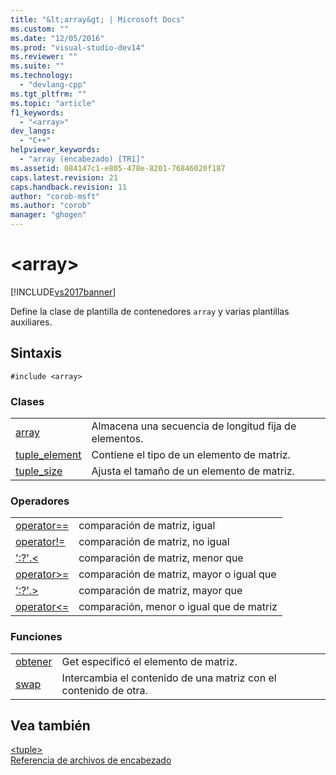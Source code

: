 ```yaml
---
title: "&lt;array&gt; | Microsoft Docs"
ms.custom: ""
ms.date: "12/05/2016"
ms.prod: "visual-studio-dev14"
ms.reviewer: ""
ms.suite: ""
ms.technology: 
  - "devlang-cpp"
ms.tgt_pltfrm: ""
ms.topic: "article"
f1_keywords: 
  - "<array>"
dev_langs: 
  - "C++"
helpviewer_keywords: 
  - "array (encabezado) [TR1]"
ms.assetid: 084147c1-e805-478e-8201-76846020f187
caps.latest.revision: 21
caps.handback.revision: 11
author: "corob-msft"
ms.author: "corob"
manager: "ghogen"
---
```

# &lt;array&gt;
[!INCLUDE[vs2017banner](../assembler/inline/includes/vs2017banner.md)]

Define la clase de plantilla de contenedores `array` y varias plantillas auxiliares.  
  
## Sintaxis  
  
```  
#include <array>  
```  
  
### Clases  
  
|||  
|-|-|  
|[array](../standard-library/array-class-stl.md)|Almacena una secuencia de longitud fija de elementos.|  
|[tuple\_element](../standard-library/tuple-element-class-array.md)|Contiene el tipo de un elemento de matriz.|  
|[tuple\_size](../standard-library/tuple-size-class-array.md)|Ajusta el tamaño de un elemento de matriz.|  
  
### Operadores  
  
|||  
|-|-|  
|[operator\=\=](../Topic/operator==%20%3Carray%3E.md)|comparación de matriz, igual|  
|[operator\!\=](../Topic/operator!=%20%3Carray%3E.md)|comparación de matriz, no igual|  
|[':?'.\<](../Topic/operator%3C%20%3Carray%3E.md)|comparación de matriz, menor que|  
|[operator\>\=](../Topic/operator%3E=%20%3Carray%3E.md)|comparación de matriz, mayor o igual que|  
|[':?'.\>](../Topic/operator%3E%20%3Carray%3E.md)|comparación de matriz, mayor que|  
|[operator\<\=](../Topic/operator%3C=%20%3Carray%3E.md)|comparación, menor o igual que de matriz|  
  
### Funciones  
  
|||  
|-|-|  
|[obtener](../Topic/get%20Function%20%3Carray%3E.md)|Get especificó el elemento de matriz.|  
|[swap](../Topic/swap%20Function%20%3Carray%3E.md)|Intercambia el contenido de una matriz con el contenido de otra.|  
  
## Vea también  
 [\<tuple\>](../standard-library/tuple.md)   
 [Referencia de archivos de encabezado](../standard-library/cpp-standard-library-header-files.md)
